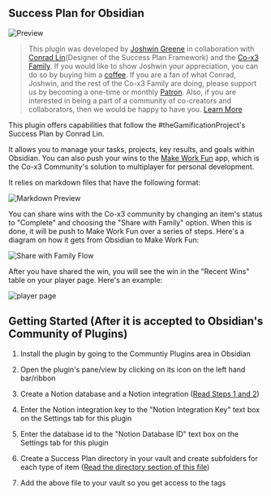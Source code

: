 ## Success Plan for Obsidian

![Preview](https://github.com/joshwingreene/obsidian-success-plan/blob/main/assets/obsidian-success-plan-preview.png)

> This plugin was developed by [Joshwin Greene](https://github.com/joshwingreene) in collaboration with [Conrad Lin](https://conradlin.com/)(Designer of the Success Plan Framework) and the [Co-x3 Family](https://join.co-x3.com/). If you would like to show Joshwin your appreciation, you can do so by buying him a [coffee](https://ko-fi.com/joshwingreene). If you are a fan of what Conrad, Joshwin, and the rest of the Co-x3 Family are doing, please support us by becoming a one-time or monthly [Patron](https://toolbox.co-x3.com/support-us). Also, if you are interested in being a part of a community of co-creators and collaborators, then we would be happy to have you. [Learn More](https://join.co-x3.com/community)

This plugin offers capabilities that follow the #theGamificationProject's Success Plan by Conrad Lin.

It allows you to manage your tasks, projects, key results, and goals within Obsidian. You can also push your wins to the [Make Work Fun](https://www.producthunt.com/posts/make-work-fun-gamify-notion-workspaces) app, which is the Co-x3 Community's solution to multiplayer for personal development.

It relies on markdown files that have the following format:

![Markdown Preview](https://github.com/joshwingreene/obsidian-success-plan/blob/main/assets/task-markdown-preview.png)

You can share wins with the Co-x3 community by changing an item's status to "Complete" and choosing the "Share with Family" option. When this is done, it will be push to Make Work Fun over a series of steps. Here's a diagram on how it gets from Obsidian to Make Work Fun:

![Share with Family Flow](https://github.com/joshwingreene/obsidian-success-plan/blob/main/assets/share-with-family-diagram.png)

After you have shared the win, you will see the win in the "Recent Wins" table on your player page. Here's an example:

![player page](https://github.com/joshwingreene/obsidian-success-plan/blob/main/assets/obsidian-to-make-work-fun.png)

## Getting Started (After it is accepted to Obsidian's Community of Plugins)

1. Install the plugin by going to the Communtiy Plugins area in Obsidian

2. Open the plugin's pane/view by clicking on its icon on the left hand bar/ribbon

3. Create a Notion database and a Notion integration ([Read Steps 1 and 2](https://developers.notion.com/docs/getting-started))

4. Enter the Notion integration key to the "Notion Integration Key" text box on the Settings tab for this plugin 

5. Enter the database id to the "Notion Database ID" text box on the Settings tab for this plugin

6. Create a Success Plan directory in your vault and create subfolders for each type of item ([Read the directory section of this file](https://github.com/joshwingreene/obsidian-success-plan/blob/main/assets/success-plan-dir-struc-and-tags.md))

7. Add the above file to your vault so you get access to the tags


